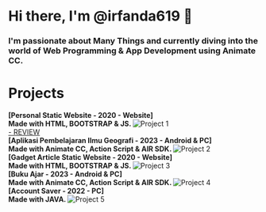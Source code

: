 # Hi there, I'm @irfanda619 👋

### I'm passionate about Many Things and currently diving into the world of Web Programming & App Development using Animate CC.

# Projects
<b> [Personal Static Website - 2020 - Website] <br> Made with HTML, BOOTSTRAP & JS. </b>
![Project 1](https://i.postimg.cc/zGvjQfvV/personal-website.png) <br>
<a href="https://www.example.com">- REVIEW</a>
<br> 
<b> [Aplikasi Pembelajaran Ilmu Geografi - 2023 - Android & PC] <br>  Made with Animate CC, Action Script & AIR SDK. </b>
![Project 2](https://i.postimg.cc/nhgSQhyv/HOW-TO-landscape.jpg)
<br> 
<b> [Gadget Article Static Website - 2020 - Website] <br> Made with HTML, BOOTSTRAP & JS. </b>
![Project 3](https://i.postimg.cc/2ycV0VR7/Vanzgadget.png)
<br> 
<b> [Buku Ajar - 2023 - Android & PC] <br>  Made with Animate CC, Action Script & AIR SDK. </b>
![Project 4](https://i.postimg.cc/sD917PJr/kingslayer-2.png)
<br> 
<b> [Account Saver - 2022 - PC] <br>  Made with JAVA. </b>
![Project 5](https://i.postimg.cc/2SGbRdqw/kingslayer.png)


